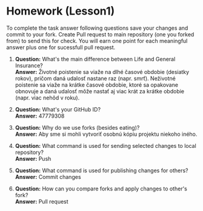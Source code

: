 # Homework (Lesson1)
To complete the task answer following questions save your changes and commit to your fork. Create Pull request to main repository (one you forked from) to send this for check. You will earn one point for each meaningful answer plus one for sucessfull pull request.

1. **Question:** What's the main difference between Life and General Insurance?  
   **Answer:** Životné poistenie sa viaže na dlhé časové obdobie (desiatky rokov), pričom daná udalosť nastane raz (napr. smrť).
   Neživotné poistenie sa viaže na krátke časové obdobie, ktoré sa opakovane obnovuje a daná udalosť môže nastať aj viac krát za krátke obdobie (napr. viac nehôd v roku).

2. **Question:** What's your GitHub ID?  
   **Answer:** 47779308

3. **Question:** Why do we use forks (besides eating)?  
   **Answer:** Aby sme si mohli vytvoriť osobnú kópiu projektu niekoho iného. 

4. **Question:** What command is used for sending selected changes to local repository?  
   **Answer:** Push

5. **Question:** What command is used for publishing changes for others?  
   **Answer:** Commit changes

6. **Question:** How can you compare forks and apply changes to other's fork?  
   **Answer:** Pull request
